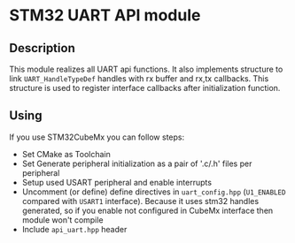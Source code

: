 # STM32 UART API module
## Description
This module realizes all UART api functions. It also implements structure to link `UART_HandleTypeDef` handles with rx buffer and rx,tx callbacks. This structure is used to register interface callbacks after initialization function.

## Using
If you use STM32CubeMx you can follow steps:
- Set CMake as Toolchain
- Set Generate peripheral initialization as a pair of '.c/.h' files per peripheral
- Setup used USART peripheral and enable interrupts 
- Uncomment (or define) define directives in `uart_config.hpp` (`U1_ENABLED` compared with `USART1` interface). Because it uses stm32 handles generated, so if you enable not configured in CubeMx interface then module won't compile
- Include `api_uart.hpp` header



